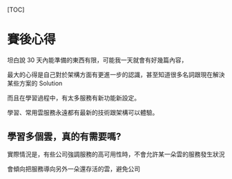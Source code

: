 # 

[TOC]







# 賽後心得

坦白說 30 天內能準備的東西有限，可能我一天就會有好幾篇內容，

最大的心得是自己對於架構方面有更進一步的認識，甚至知道很多名詞跟現在解決某些方案的 Solution



而且在學習過程中，有太多服務有新功能新設定。

學習、常用雲服務永遠都有最新的技術跟架構可以體驗。







## 學習多個雲，真的有需要嗎?







實際情況是，有些公司強調服務的高可用性時，不會允許某一朵雲的服務發生狀況

會傾向把服務導向另外一朵還存活的雲，避免公司


